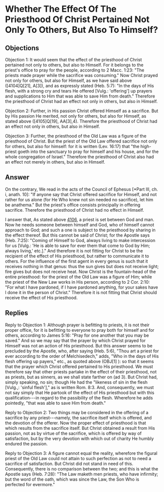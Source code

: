 # Whether The Effect Of The Priesthood Of Christ Pertained Not Only To Others, But Also To Himself?

## Objections

Objection 1: It would seem that the effect of the priesthood of Christ pertained not only to others, but also to Himself. For it belongs to the priest's office to pray for the people, according to 2 Macc. 1:23: "The priests made prayer while the sacrifice was consuming." Now Christ prayed not only for others, but also for Himself, as we have said above ([4104]Q[21], A[3]), and as expressly stated (Heb. 5:7): "In the days of His flesh, with a strong cry and tears He offered [Vulg.: 'offering'] up prayers and supplications to Him that was able to save Him from death." Therefore the priesthood of Christ had an effect not only in others, but also in Himself.

Objection 2: Further, in His passion Christ offered Himself as a sacrifice. But by His passion He merited, not only for others, but also for Himself, as stated above ([4105]Q[19], AA[3],4). Therefore the priesthood of Christ had an effect not only in others, but also in Himself.

Objection 3: Further, the priesthood of the Old Law was a figure of the priesthood of Christ. But the priest of the Old Law offered sacrifice not only for others, but also for himself: for it is written (Lev. 16:17) that "the high-priest goeth into the sanctuary to pray for himself and his house, and for the whole congregation of Israel." Therefore the priesthood of Christ also had an effect not merely in others, but also in Himself.

## Answer

On the contrary, We read in the acts of the Council of Ephesus [*Part III, ch. i, anath. 10]: "If anyone say that Christ offered sacrifice for Himself, and not rather for us alone (for He Who knew not sin needed no sacrifice), let him be anathema." But the priest's office consists principally in offering sacrifice. Therefore the priesthood of Christ had no effect in Himself.

I answer that, As stated above [4106](A[1]), a priest is set between God and man. Now he needs someone between himself and God, who of himself cannot approach to God; and such a one is subject to the priesthood by sharing in the effect thereof. But this cannot be said of Christ; for the Apostle says (Heb. 7:25): "Coming of Himself to God, always living to make intercession for us [Vulg.: 'He is able to save for ever them that come to God by Him; always living,' etc.]." And therefore it is not fitting for Christ to be the recipient of the effect of His priesthood, but rather to communicate it to others. For the influence of the first agent in every genus is such that it receives nothing in that genus: thus the sun gives but does not receive light; fire gives but does not receive heat. Now Christ is the fountain-head of the entire priesthood: for the priest of the Old Law was a figure of Him; while the priest of the New Law works in His person, according to 2 Cor. 2:10: "For what I have pardoned, if I have pardoned anything, for your sakes have I done it in the person of Christ." Therefore it is not fitting that Christ should receive the effect of His priesthood.

## Replies

Reply to Objection 1: Although prayer is befitting to priests, it is not their proper office, for it is befitting to everyone to pray both for himself and for others, according to James 5:16: "Pray for one another that you may be saved." And so we may say that the prayer by which Christ prayed for Himself was not an action of His priesthood. But this answer seems to be precluded by the Apostle, who, after saying (Heb. 5:6), "Thou art a priest for ever according to the order of Melchisedech," adds, "Who in the days of His flesh offering up payers," etc., as quoted above (OBJ[1] ): so that it seems that the prayer which Christ offered pertained to His priesthood. We must therefore say that other priests partake in the effect of their priesthood, not as priests, but as sinners, as we shall state farther on (ad 3). But Christ had, simply speaking, no sin; though He had the "likeness of sin in the flesh [Vulg.,: 'sinful flesh']," as is written Rom. 8:3. And, consequently, we must not say simply that He partook of the effect of His priesthood but with this qualification---in regard to the passibility of the flesh. Wherefore he adds pointedly, "that was able to save Him from death."

Reply to Objection 2: Two things may be considered in the offering of a sacrifice by any priest---namely, the sacrifice itself which is offered, and the devotion of the offerer. Now the proper effect of priesthood is that which results from the sacrifice itself. But Christ obtained a result from His passion, not as by virtue of the sacrifice, which is offered by way of satisfaction, but by the very devotion with which out of charity He humbly endured the passion.

Reply to Objection 3: A figure cannot equal the reality, wherefore the figural priest of the Old Law could not attain to such perfection as not to need a sacrifice of satisfaction. But Christ did not stand in need of this. Consequently, there is no comparison between the two; and this is what the Apostle says (Heb. 7:28): "The Law maketh men priests, who have infirmity; but the word of the oath, which was since the Law, the Son Who is perfected for evermore."